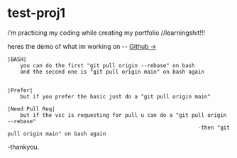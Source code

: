 # test-proj1
i'm practicing my coding while creating my portfolio
//learningshit!!! 

heres the demo of what im working on -- [Github ->](https://scorpyyy.github.io/test-proj1/)





    |BASH| 
        you can do the first "git pull origin --rebase" on bash
        and the second one is "git pull origin main" on bash again


    |Prefer|
        but if you prefer the basic just do a "git pull origin main"

    |Need Pull Req|
        but if the vsc is requesting for pull u can do a "git pull origin --rebase" 
                                                                -then "git pull origin main" on bash again



-thankyou.


